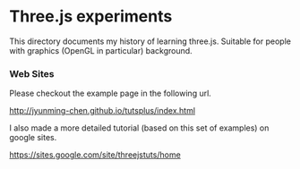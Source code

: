 # Three.js experiments

This directory documents my history of learning three.js.
Suitable for people with graphics (OpenGL in particular) background.

###  Web Sites

Please checkout the example page in the following url.

http://jyunming-chen.github.io/tutsplus/index.html

I also made a more detailed tutorial (based on this set of examples) on google sites.

https://sites.google.com/site/threejstuts/home

